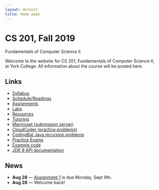 ```yaml
---
layout: default
title: Home page
---
```


# CS 201, Fall 2019

<div id="subtitle">Fundamentals of Computer Science II</div>

Welcome to the website for CS 201, Fundamentals of Computer Science II, at York College.  All information about the course will be posted here.

## Links

* [Syllabus](syllabus.html)
* [Schedule/Readings](schedule.html)
* [Assignments](assign/index.html)
* [Labs](labs/index.html)
* [Resources](resources/index.html)
* [Tutoring](tutoring.html)
* [Marmoset (submission server)](https://cs.ycp.edu/marmoset)
* [CloudCoder (practice problems)](https://cs.ycp.edu/cloudcoder)
* [CodingBat Java recursion problems](http://codingbat.com/java/Recursion-1)
* [Practice Exams](practice/index.html)
* [Example code](examples/index.html)
* [JDK 8 API documentation](https://docs.oracle.com/javase/8/docs/api/)

## News
<!-- commented out future news
* **May 9** &mdash; Any missing or incomplete assignments must be submitted to [Marmoset](https://cs.ycp.edu/marmoset) by **Wednesday, Dec 11th** at the very latest. The [Syllabus](syllabus.html) requires a good faith effort to complete all assignments as a prerequisite for receiving a passing (2.0 or higher) grade in the course.
* **Oct 19** &mdash; Two practice problems for Exam 2 have been posted to [CloudCoder](https://cs.ycp.edu/cloudcoder). I will be posting additional practice problems as time allows.
* **Nov 17** &mdash; [Assignment 6](assign/assign06.html) is due Tuesday, Dec 10th.
* **Oct 30** &mdash; [Assignment 5](assign/assign05.html) is due Tuesday, Nov 26th.
* **Oct 4**  &mdash; [Assignment 4-MS2](assign/assign04.html) is due Monday, Nov 4th.
* **Oct 4**  &mdash; [Assignment 4-MS1](assign/assign04.html) is due Thursday, Oct 17th.
* **Sep 23** &mdash; When submitting assignments, please follow the submission instructions by submitting the entire project.  Submitting a single source file is not sufficient.
* **Sep 20** &mdash; The date for **Exam 1** is **Friday, Sept 27th**.  A practice exam is available on the [Practice Exams](practice/index.html) page.
* **Sep 11** &mdash; [Assignment 3](assign/assign03.html) has been posted, due Thursday, Oct 2nd.
* **Sep 4**  &mdash; [Assignment 2](assign/assign02.html) has been posted, due Monday, Sept 16th.
* **Aug 30** &mdash; [Tutoring](tutoring.html) starts Wednesday, Sept 4th.  Monday through Thursday evenings from 6:00 to 8:30.
-->
* **Aug 28** &mdash; [Assignment 1](assign/assign01.html) is due Monday, Sept 9th.
* **Aug 28** &mdash; Welcome back!
